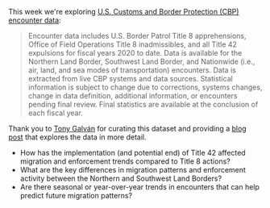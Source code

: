 This week we're exploring [U.S. Customs and Border Protection (CBP) encounter data](https://www.cbp.gov/document/stats/nationwide-encounters):

> Encounter data includes U.S. Border Patrol Title 8 apprehensions, Office of Field Operations Title 8 inadmissibles, and all Title 42 expulsions for fiscal years 2020 to date. Data is available for the Northern Land Border, Southwest Land Border, and Nationwide (i.e., air, land, and sea modes of transportation) encounters. Data is extracted from live CBP systems and data sources. Statistical information is subject to change due to corrections, systems changes, change in data definition, additional information, or encounters pending final review. Final statistics are available at the conclusion of each fiscal year.

Thank you to [Tony Galván](https://www.linkedin.com/in/anthony-raul-galvan/) for curating this dataset and providing a [blog post](https://gdatascience.github.io/us_border_patrol_encounters/us_border_patrol_encounters.html) that explores the data in more detail.

-   How has the implementation (and potential end) of Title 42 affected migration and enforcement trends compared to Title 8 actions?
-   What are the key differences in migration patterns and enforcement activity between the Northern and Southwest Land Borders?
-   Are there seasonal or year-over-year trends in encounters that can help predict future migration patterns?
